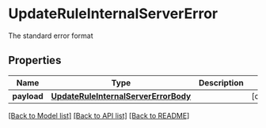 # UpdateRuleInternalServerError

The standard error format
## Properties
Name | Type | Description | Notes
------------ | ------------- | ------------- | -------------
**payload** | [**UpdateRuleInternalServerErrorBody**](UpdateRuleInternalServerErrorBody.md) |  | [optional] 

[[Back to Model list]](../README.md#documentation-for-models) [[Back to API list]](../README.md#documentation-for-api-endpoints) [[Back to README]](../README.md)


